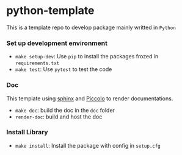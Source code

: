 # python-template
This is a template repo to develop package mainly writted in `Python`

### Set up development environment
- `make setup-dev`: Use `pip` to install the packages frozed in `requirements.txt`
- `make test`: Use `pytest` to test the code 

### Doc
This template using [sphinx](https://www.sphinx-doc.org/en/master/) and [Piccolo](https://piccolo-theme.readthedocs.io/en/latest/) to render documentations.

- `make doc`: build the doc in the `doc` folder 
- `render-doc`: build and host the doc

### Install Library
- `make install`: Install the package with config in `setup.cfg`

